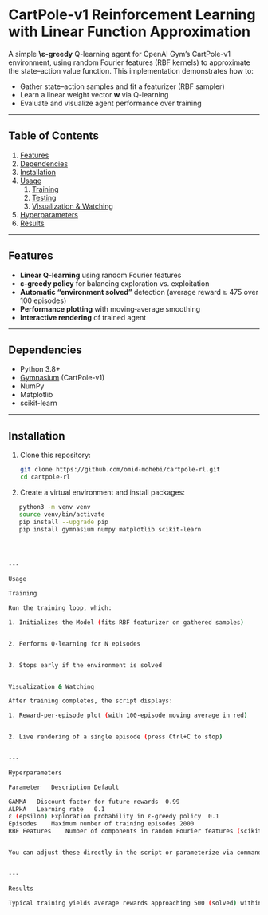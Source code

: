 # CartPole-v1 Reinforcement Learning with Linear Function Approximation

A simple **\ε-​greedy** Q-learning agent for OpenAI Gym’s CartPole-v1 environment, using random Fourier features (RBF kernels) to approximate the state–action value function. This implementation demonstrates how to:

- Gather state–action samples and fit a featurizer (RBF sampler)
- Learn a linear weight vector **w** via Q-learning
- Evaluate and visualize agent performance over training

---

## Table of Contents

1. [Features](#features)  
2. [Dependencies](#dependencies)  
3. [Installation](#installation)  
4. [Usage](#usage)  
   1. [Training](#training)  
   2. [Testing](#testing)
   3. [Visualization & Watching](#visualization--watching)  
5. [Hyperparameters](#hyperparameters)  
6. [Results](#results)  

---

## Features

- **Linear Q-learning** using random Fourier features  
- **ε-greedy policy** for balancing exploration vs. exploitation  
- **Automatic “environment solved”** detection (average reward ≥ 475 over 100 episodes)  
- **Performance plotting** with moving‐average smoothing  
- **Interactive rendering** of trained agent  

---

## Dependencies

- Python 3.8+  
- [Gymnasium](https://gymnasium.farama.org/) (CartPole-v1)  
- NumPy  
- Matplotlib  
- scikit-learn  

---

## Installation

1. Clone this repository:  
   ```bash
   git clone https://github.com/omid-mohebi/cartpole-rl.git
   cd cartpole-rl


2. Create a virtual environment and install packages:
```bash
   python3 -m venv venv
   source venv/bin/activate
   pip install --upgrade pip
   pip install gymnasium numpy matplotlib scikit-learn




---

Usage

Training

Run the training loop, which:

1. Initializes the Model (fits RBF featurizer on gathered samples)


2. Performs Q-learning for N episodes


3. Stops early if the environment is solved


Visualization & Watching

After training completes, the script displays:

1. Reward-per-episode plot (with 100-episode moving average in red)


2. Live rendering of a single episode (press Ctrl+C to stop)


---

Hyperparameters

Parameter	Description	Default

GAMMA	Discount factor for future rewards	0.99
ALPHA	Learning rate	0.1
ε (epsilon)	Exploration probability in ε-greedy policy	0.1
Episodes	Maximum number of training episodes	2000
RBF Features	Number of components in random Fourier features	(scikit-learn default)


You can adjust these directly in the script or parameterize via command-line flags.


---

Results

Typical training yields average rewards approaching 500 (solved) within ~1,000–2,000 episodes. The moving-average plot helps track convergence behavior.


